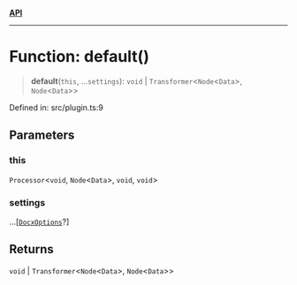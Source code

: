 [**API**](../README.md)

***

# Function: default()

> **default**(`this`, ...`settings`): `void` \| `Transformer`\<`Node`\<`Data`\>, `Node`\<`Data`\>\>

Defined in: src/plugin.ts:9

## Parameters

### this

`Processor`\<`void`, `Node`\<`Data`\>, `void`, `void`\>

### settings

...\[[`DocxOptions`](../interfaces/DocxOptions.md)?\]

## Returns

`void` \| `Transformer`\<`Node`\<`Data`\>, `Node`\<`Data`\>\>
